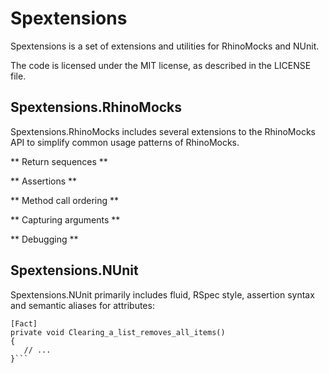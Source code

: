 Spextensions
============
Spextensions is a set of extensions and utilities for RhinoMocks and NUnit.

The code is licensed under the MIT license, as described in the LICENSE file.

Spextensions.RhinoMocks
----------------------

Spextensions.RhinoMocks includes several extensions to the RhinoMocks API to simplify common usage patterns of RhinoMocks.

** Return sequences **

** Assertions **

** Method call ordering  **

** Capturing arguments **

** Debugging **



Spextensions.NUnit
----------------------

Spextensions.NUnit primarily includes fluid, RSpec style, assertion syntax and semantic aliases for attributes:

```
[Fact]
private void Clearing_a_list_removes_all_items()
{
   // ...
}```